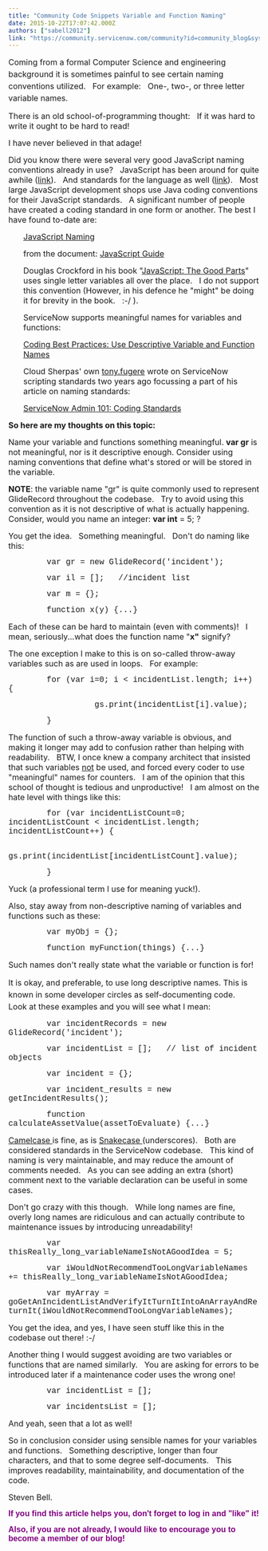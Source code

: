 ```yaml
---
title: "Community Code Snippets Variable and Function Naming"
date: 2015-10-22T17:07:42.000Z
authors: ["sabell2012"]
link: "https://community.servicenow.com/community?id=community_blog&sys_id=13fde62ddbd0dbc01dcaf3231f96191a"
---
```

<p><span style="line-height: 1.5em; font-size: 12pt;">Coming from a formal Computer Science and engineering background it is sometimes painful to see certain naming conventions utilized.   For example:   One-, two-, or three letter variable names.</span></p><p></p><p></p><p><span style="font-size: 12pt;">There is an old school-of-programming thought:   If it was hard to write it ought to be hard to read!</span></p><p><span style="font-size: 12pt;"> </span></p><p><span style="font-size: 12pt;">I have never believed in that adage!<br/></span></p><p></p><p><span style="font-size: 12pt;">Did you know there were several very good JavaScript naming conventions already in use?   JavaScript has been around for quite awhile (<a title="ww.w3.org/community/webed/wiki/A_Short_History_of_JavaScript" href="https://www.w3.org/community/webed/wiki/A_Short_History_of_JavaScript">link</a>).   And standards for the language as well (<a title="n.wikipedia.org/wiki/ECMAScript" href="https://en.wikipedia.org/wiki/ECMAScript">link</a>).   Most large JavaScript development shops use Java coding conventions for their JavaScript standards.   A significant number of people have created a coding standard in one form or another. </span><span style="font-size: 12pt;">The best I have found to-date are:</span></p><p></p><p style="padding-left: 30px;"><span style="font-size: 12pt;"><a title="oogle.github.io/styleguide/javascriptguide.xml?showone=Naming#Naming" href="https://google.github.io/styleguide/javascriptguide.xml?showone=Naming#Naming">JavaScript Naming</a></span></p><p style="padding-left: 30px;"><span style="font-size: 12pt;">from the document: <a title="oogle.github.io/styleguide/javascriptguide.xml" href="https://google.github.io/styleguide/javascriptguide.xml">JavaScript Guide</a></span></p><p style="padding-left: 30px;"></p><p style="padding-left: 30px;"><span style="font-size: 12pt;">Douglas Crockford in his book "<a title="op.oreilly.com/product/9780596517748.do" href="http://shop.oreilly.com/product/9780596517748.do">JavaScript: The Good Parts</a>" uses single letter variables all over the place.   I do not support this convention (However, in his defence he "might" be doing it for brevity in the book.   :-/ ).</span></p><p style="padding-left: 30px;"></p><p style="padding-left: 30px;"><span style="font-size: 12pt;">ServiceNow supports meaningful names for variables and functions:</span></p><p style="padding-left: 30px;"><span style="font-size: 12pt;"><a title="oogle.github.io/styleguide/javascriptguide.xml" href="https://google.github.io/styleguide/javascriptguide.xml">Coding Best Practices: Use Descriptive Variable and Function Names</a></span></p><p style="padding-left: 30px;"></p><p style="padding-left: 30px;"><span style="font-size: 12pt;">Cloud Sherpas' own <a title="tony.fugere" __default_attr="2758" __jive_macro_name="user" class="jive_macro jive_macro_user" data-orig-content="tony.fugere" data-renderedposition="473_185.140625_100_17" href="/community?id=community_user_profile&user=35d21261db1c1fc09c9ffb651f961919">tony.fugere</a> wrote on ServiceNow scripting standards two years ago focussing a part of his article on naming standards:</span></p><p style="padding-left: 30px;"><span style="font-size: 12pt;"><a title="ww.cloudsherpas.com/partner-servicenow/servicenow-admin-101-coding-standards/" href="https://www.cloudsherpas.com/partner-servicenow/servicenow-admin-101-coding-standards/">ServiceNow Admin 101: Coding Standards</a><br/></span></p><p></p><p></p><p><strong style="font-size: 12pt;">So here are my thoughts on this topic:</strong></p><p></p><p><span style="font-size: 12pt;">Name your variable and functions something meaningful. <strong>var gr</strong> is not meaningful, nor is it descriptive enough. Consider using naming conventions that define what's stored or will be stored in the variable.</span></p><p></p><p style="font-size: 13.3333px;"><span style="font-size: 12pt;"><span style="font-size: 16px;"><strong>NOTE</strong></span><span style="font-size: 16px;">: the variable name "gr" is quite commonly used to represent GlideRecord throughout the codebase.   Try to avoid using this convention as it is not descriptive of what is actually happening.   Consider, would you name an integer: <strong>var int</strong> = 5; ?</span></span></p><p style="font-size: 13.3333px;"><span style="font-size: 12pt;"> </span></p><p><span style="font-size: 12pt;">You get the idea.   Something meaningful.   Don't do naming like this:</span></p><p></p><p><span style="font-size: 12pt; font-family: 'courier new', courier;">         var gr = new GlideRecord('incident');</span></p><p></p><p><span style="font-size: 12pt; font-family: 'courier new', courier;">         var il = [];   //incident list</span></p><p></p><p><span style="font-size: 12pt; font-family: 'courier new', courier;">         var m = {};</span></p><p></p><p><span style="font-size: 12pt; font-family: 'courier new', courier;">         function x(y) {...}</span></p><p></p><p><span style="font-size: 12pt;">Each of these can be hard to maintain (even with comments)!   I mean, seriously...what does the function name "<strong>x"</strong> signify?<br/></span></p><p></p><p><span style="font-size: 12pt;">The one exception I make to this is on so-called throw-away variables such as are used in loops.   For example:</span></p><p></p><p><span style="font-size: 12pt; font-family: 'courier new', courier;">         for (var i=0; i &lt; incidentList.length; i++) {</span></p><p><span style="font-size: 12pt; font-family: 'courier new', courier;">                   gs.print(incidentList[i].value);</span></p><p><span style="font-size: 12pt; font-family: 'courier new', courier;">         }</span></p><p></p><p><span style="font-size: 12pt;">The function of such a throw-away variable is obvious, and making it longer may add to confusion rather than helping with readability.   BTW, I once knew a company architect that insisted that such variables <span style="text-decoration: underline;">not</span> be used, and forced every coder to use "meaningful" names for counters.   I am of the opinion that this school of thought is tedious and unproductive!   I am almost on the hate level with things like this:</span></p><p></p><p><span style="font-size: 12pt; font-family: 'courier new', courier;">         for (var incidentListCount=0; incidentListCount &lt; incidentList.length; incidentListCount++) {</span></p><p><span style="font-size: 12pt; font-family: 'courier new', courier;">                   gs.print(incidentList[incidentListCount].value);</span></p><p><span style="font-size: 12pt; font-family: 'courier new', courier;">         }</span></p><p></p><p><span style="font-size: 12pt;">Yuck (a professional term I use for meaning yuck!).</span></p><p></p><p><span style="font-size: 12pt;">Also, stay away from non-descriptive naming of variables and functions such as these:</span></p><p></p><p><span style="font-size: 12pt; font-family: 'courier new', courier;">         var myObj = {};</span></p><p></p><p><span style="font-size: 12pt; font-family: 'courier new', courier;">         function myFunction(things) {...}</span></p><p></p><p><span style="font-size: 12pt;">Such names don't really state what the variable or function is for!</span></p><p></p><p><span style="font-size: 12pt; line-height: 1.5em;">It is okay, and preferable, to use long descriptive names. This is known in some developer circles as self-documenting code.   Look at these examples and you will see what I mean:</span></p><p></p><p><span style="font-family: 'courier new', courier; font-size: 12pt;">         var incidentRecords = new GlideRecord('incident');</span></p><p></p><p><span style="font-family: 'courier new', courier; font-size: 12pt;">         var incidentList = [];   // list of incident objects</span></p><p></p><p><span style="font-family: 'courier new', courier; font-size: 12pt;">         var incident = {};</span></p><p></p><p><span style="font-family: 'courier new', courier; font-size: 12pt;">         var incident_results = new getIncidentResults();</span></p><p></p><p><span style="font-family: 'courier new', courier; font-size: 12pt;">         function calculateAssetValue(assetToEvaluate) {...}</span></p><p></p><p><span style="font-size: 12pt;"><a title="n.wikipedia.org/wiki/CamelCase" href="https://en.wikipedia.org/wiki/CamelCase">Camelcase </a>is fine, as is <a title="n.wikipedia.org/wiki/Snake_case" href="https://en.wikipedia.org/wiki/Snake_case">Snakecase </a>(underscores).   Both are considered standards in the ServiceNow codebase.   This kind of naming is very maintainable, and may reduce the amount of comments needed.   As you can see adding an extra (short) comment next to the variable declaration can be useful in some cases.</span></p><p></p><p><span style="font-size: 12pt;">Don't go crazy with this though.   While long names are fine, overly long names are </span><span style="font-size: 16px;">ridiculous</span><span style="font-size: 12pt;"> and can actually contribute to maintenance issues by introducing unreadability!</span></p><p></p><p><span style="font-size: 12pt; font-family: 'courier new', courier;">         var thisReally_long_variableNameIsNotAGoodIdea = 5;</span><span style="font-size: 12pt; font-family: 'courier new', courier;"><br/></span></p><p><span style="font-size: 12pt; font-family: 'courier new', courier;">         var iWouldNotRecommendTooLongVariableNames += thisReally_long_variableNameIsNotAGoodIdea;</span><span style="font-size: 12pt; font-family: 'courier new', courier;"><br/></span></p><p><span style="font-size: 12pt; font-family: 'courier new', courier;">         var myArray = goGetAnIncidentListAndVerifyItTurnItIntoAnArrayAndReturnIt(<span style="font-family: 'courier new', courier; font-size: 16px;">iWouldNotRecommendTooLongVariableNames</span>);</span></p><p></p><p><span style="font-size: 12pt;">You get the idea, and yes, I have seen stuff like this in the codebase out there! :-/</span></p><p></p><p><span style="font-size: 12pt;">Another thing I would suggest avoiding are two variables or functions that are named similarly.   You are asking for errors to be introduced later if a maintenance coder uses the wrong one!</span></p><p></p><p><span style="font-size: 12pt; font-family: 'courier new', courier;">         var incidentList = [];</span></p><p><span style="font-size: 12pt; font-family: 'courier new', courier;">         var incidentsList = [];</span></p><p></p><p><span style="font-size: 12pt;">And yeah, seen that a lot as well!</span></p><p></p><p><span style="font-size: 12pt;">So in conclusion consider using sensible names for your variables and functions.   Something descriptive, longer than four characters, and that to some degree self-documents.   This improves readability, maintainability, and documentation of the code.</span></p><p></p><p><span style="font-size: 12pt;">Steven Bell.</span></p><p></p><p style="font-family: arial, sans-serif; color: #666666;"> <span style="font-weight: bold; font-style: inherit; font-size: 16px; color: #800080;">If you find this article helps you, don't forget to log in and "like" it! </span></p><p style="font-family: arial, sans-serif; color: #666666;"><span style="font-weight: bold; font-style: inherit; font-size: 16px; color: #800080;"> </span></p><p style="font-family: arial, sans-serif; color: #666666;"><span style="font-weight: bold; font-style: inherit; font-size: 16px; color: #800080;">Also, if you are not already, I would like to encourage you to become a member of our blog!</span></p>